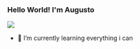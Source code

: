 ### Hello World! I'm Augusto

 <a href="https://www.linkedin.com/in/augustopbueno/" target="_blank"><img src="https://img.shields.io/badge/-LinkedIn-%230077B5?style=for-the-badge&logo=linkedin&logoColor=white" target="_blank"></a> 


- 🌱 I’m currently learning everything i can

<!--
![Anurag's GitHub stats](https://github-readme-stats.vercel.app/api?username=augustopbueno&show_icons=true&theme=transparent)
[![Top Langs](https://github-readme-stats.vercel.app/api/top-langs/?username=augustopbueno&layout=donut)](https://github.com/augustopbueno/github-readme-stats)
-->
